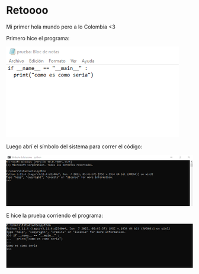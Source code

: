 # Retoooo
Mi primer hola mundo pero a lo Colombia <3

Primero hice el programa:

![Alt text](image.png)

Luego abrí el símbolo del sistema para correr el código:

![Alt text](image_2.png)

E hice la prueba corriendo el programa:

![Alt text](image_3.png)
